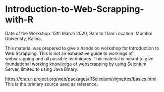 # Introduction-to-Web-Scrapping-with-R

Date of the Workshop: 13th March 2020, 9am to 11am
Location: Mumbai Univeristy, Kalina.


This material was prepared to give a hands on workshop for Introduction to Web Scrapping. This is not an exhaustive guide to workings of webscrapping and all possible techniques. This material is meant to give foundational working knowledge of webscrapping by using Selenium Server, limited to using Java Binary. 

https://cran.r-project.org/web/packages/RSelenium/vignettes/basics.html This is the primary source used as reference.
